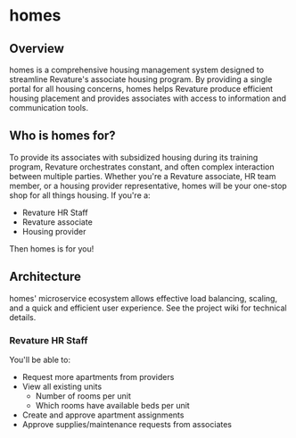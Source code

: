 # homes
## Overview
homes is a comprehensive housing management system designed to streamline Revature's associate housing program. By providing a single portal for all housing concerns, homes helps Revature produce efficient housing placement and provides associates with access to information and communication tools. 
## Who is homes for?
To provide its associates with subsidized housing during its training program, Revature orchestrates constant, and often complex interaction between multiple parties. Whether you're a Revature associate, HR team member, or a housing provider representative, homes will be your one-stop shop for all things housing.
If you're a:
* Revature HR Staff
* Revature associate
* Housing provider

Then homes is for you!

## Architecture
homes' microservice ecosystem allows effective load balancing, scaling, and a quick and efficient user experience. See the project wiki for technical details.

### Revature HR Staff 
You'll be able to: 
* Request more apartments from providers
* View all existing units
  * Number of rooms per unit
  * Which rooms have available beds per unit 
* Create and approve apartment assignments
* Approve supplies/maintenance requests from associates
